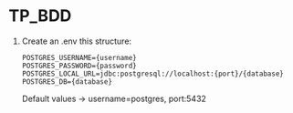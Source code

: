 # TP_BDD
1. Create an .env this structure:

    ```dotenv
    POSTGRES_USERNAME={username}
    POSTGRES_PASSWORD={password}
    POSTGRES_LOCAL_URL=jdbc:postgresql://localhost:{port}/{database}
    POSTGRES_DB={database}
    ```

   Default values -> username=postgres, port:5432
